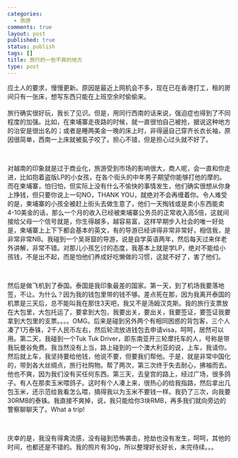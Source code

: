 ```yaml
--- 
categories: 
  - 旅游
comments: true
layout: post
published: true
status: publish
tags: []
title: 旅行的一些不爽的地方
type: post
---
```

<div id="msgcns!3725CC0EE38B1F6!1682" class="bvMsg">应土人的要求，慢慢更新。原因是最近上网机会不多，现在已在香港打工，租的房间只有一张床，想写东西只能在上班空余时偷偷来。<span lang="EN-US"><br><br></span>旅行确实很好玩，我长了见识。但是，用同行西南的话来说，强迫症也得到了不同程度的加强。比如，在柬埔寨走夜路的时候，就一直很怕自己被抢，据说这种地方的治安是很出名的；或者是睡两美金一晚的床上时，非得逼自己穿齐长衣长袖，原因很简单，西南一上床就被虱子咬了。担心不错，但是担心过头就不好了。<span lang="EN-US"></span>

<span lang="EN-US"> </span>

对越南的印象就是过于商业化，旅游受到市场的影响很大，商人呢，会一直和你走进，比如抱着盗版<span lang="EN-US">LP</span>的小女孩，在各个街头的中年男子期望你能够打他的摩的。而在柬埔寨，怕归怕，但实际上没有什么不愉快的事情发生，他们确实很想从你身上挣钱，但只要你说上一句<span lang="EN-US">NO</span>，<span lang="EN-US">THANK
YOU</span>，就绝对不会再缠着你。令人难受的是，柬埔寨的小孩全被赶上街头去做生意了，他们一天掏钱或是卖小东西能卖<span lang="EN-US">4-10</span>美金的话，那么一个月的收入已经被柬埔寨公务员的正常收入高<span lang="EN-US">5</span>倍，这就间接给父母一个信号就是，你生得越多，越容易富，这样早期步入社会的唯一好处是，柬埔寨上上下下都会基本的英文，有的导游已经讲得非常非常好，相信我，是非常非常<span lang="EN-US">NB</span>。我碰到一个吴哥窟的导游，说是自学英语两年，然后每天过来伴老外讲解，非常不错。对那儿小孩乞讨的态度，我基本上就是学<span lang="EN-US">LP</span>，绝对不能给小孩钱，不是出不起，而是怕他们养成好吃懒做的习惯，这就不好了，害了他们。<span lang="EN-US"></span>

<span lang="EN-US"> </span>

然后是做飞机到了泰国。泰国是我印象最差的国家。第一天，到了机场我要落地签，不让。为什么？因为我的钱包里带的钱不够。差点死在那，因为我离开泰国的机票是三天后，总不能叫我在那住<span lang="EN-US">3</span>天吧，我又不是汤姆汉克斯。我的旅行支票放在大包里，大包托运了，要拿到大包，我要出关，要出关，我要签证，要签证我要拿到大包里的支票。。。。<span lang="EN-US">OMG</span>。后来是碰到另外两个有相同困惑的背包客，三个人凑了<span lang="EN-US">1</span>万泰铢，<span lang="EN-US">2</span>千人民币左右，然后轮流放进钱包去申请<span lang="EN-US">visa</span>，呵呵，居然可以用。第二天，我碰到一个<span lang="EN-US">Tuk
Tuk Driver</span>，即东南亚开三轮摩托车的人，号称是带我玩曼谷免费。我当然没有上当，路上碰到的一个澳大利亚的说，上车，我请你。然后就上车，我坚持要给他钱，他说不要，但要我们帮他。于是，就是非常中国化的，带到各大丝绸点，旅行社购物。帮了两次，第三次终于失去耐心，拂袖而去。他也不爽，因为我们没有买任何东西。第三天，去皇宫的路上，经过广场，很多鸽子。有人在那卖玉米喂鸽子。这时有个人凑上来，很热心的给我指路，然后拿出几包玉米，还示范给我看怎么喂，搞得我以为玉米不要钱一样。我扔了三次，向我要<span lang="EN-US">30RMB</span>的泰铢。我直接不爽掉，说，我只能给你<span lang="EN-US">3</span>块<span lang="EN-US">RMB</span>，再多我们就向旁边的警察聊聊天了。<span lang="EN-US">What
a trip!</span>

<span lang="EN-US"> </span>

庆幸的是，我没有得禽流感，没有碰到恐怖袭击，抢劫也没有发生，呵呵，其他的时间，也都还是不错的。我的照片有<span lang="EN-US">30g</span>，所以整理好长好长，未完待续。。。<span lang="EN-US"></span>
</div>

